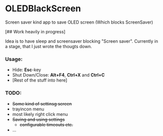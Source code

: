 # OLEDBlackScreen
Screen saver kind app to save OLED screen (Which blocks ScreenSaver)

[## Work heavily in progress]

Idea is to have sleep and screensaver blocking "Screen saver". Currently in a stage, that I just wrote the thougts down.

### Usage:
  - Hide: **Esc**-key
  - Shut Down/Close: **Alt+F4**, **Ctrl+X** and **Ctrl+C**
  - [Rest of the stuff into here]

### TODO:
- ~~Some kind of settinsg screen~~
- trayincon menu
- most likely right click menu
- ~~Saving and using settings~~
  - ~~configurable timeouts etc.~~
- ...
